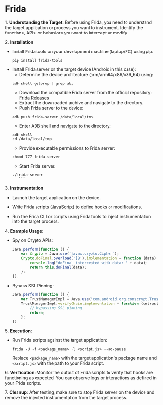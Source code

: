 # **Frida**

1\. **Understanding the Target**: Before using Frida, you need to understand the target application or process you want to instrument. Identify the functions, APIs, or behaviors you want to intercept or modify.

2\. **Installation**

- Install Frida tools on your development machine (laptop/PC) using pip:
    ```
    pip install frida-tools
    ```
- Install Frida server on the target device (Android in this case):
    - Determine the device architecture (arm/arm64/x86/x86_64) using:
    ```
    adb shell getprop | grep abi
    ```
    - Download the compatible Frida server from the official repository: [Frida Releases](https://github.com/frida/frida/releases)
    - Extract the downloaded archive and navigate to the directory.
    - Push Frida server to the device:
    ```
    adb push frida-server /data/local/tmp
    ```
    - Enter ADB shell and navigate to the directory:
    ```
    adb shell
    cd /data/local/tmp
    ```
    - Provide executable permissions to Frida server:
    ```
    chmod 777 frida-server
    ```
    - Start Frida server:
    ```
    ./frida-server
       ```

3\. **Instrumentation**

- Launch the target application on the device.

- Write Frida scripts (JavaScript) to define hooks or modifications.

- Run the Frida CLI or scripts using Frida tools to inject instrumentation into the target process.

4\. **Example Usage**:

   - Spy on Crypto APIs:
     ```javascript
     Java.perform(function () {
         var Crypto = Java.use('javax.crypto.Cipher');
         Crypto.doFinal.overload('[B').implementation = function (data) {
             console.log("doFinal intercepted with data: " + data);
             return this.doFinal(data);
         };
     });
     ```
   - Bypass SSL Pinning:
     ```javascript
     Java.perform(function () {
         var TrustManagerImpl = Java.use('com.android.org.conscrypt.TrustManagerImpl');
         TrustManagerImpl.verifyChain.implementation = function (untrustedChain, trustAnchorChain, host, clientAuth, ocspData, tlsSctData) {
             // bypassing SSL pinning
             return;
         };
     });
     ```

5\. **Execution**:

   - Run Frida scripts against the target application:
     ```
     frida -U -f <package_name> -l <script.js> --no-pause
     ```
     Replace `<package_name>` with the target application's package name and `<script.js>` with the path to your Frida script.

6\. **Verification**: Monitor the output of Frida scripts to verify that hooks are functioning as expected. You can observe logs or interactions as defined in your Frida scripts.

7\. **Cleanup**: After testing, make sure to stop Frida server on the device and remove the injected instrumentation from the target process.
